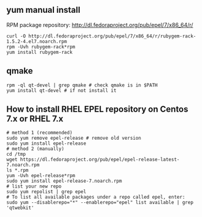 yum manual install
---
RPM package repository: http://dl.fedoraproject.org/pub/epel/7/x86_64/r/
```shell
curl -O http://dl.fedoraproject.org/pub/epel/7/x86_64/r/rubygem-rack-1.5.2-4.el7.noarch.rpm
rpm -Uvh rubygem-rack*rpm
yum install rubygem-rack
```
qmake
---
```
rpm -ql qt-devel | grep qmake # check qmake is in $PATH
yum install qt-devel # if not install it
```
How to install RHEL EPEL repository on Centos 7.x or RHEL 7.x
---
```
# method 1 (recommended)
sudo yum remove epel-release # remove old version
sudo yum install epel-release
# method 2 (manually)
cd /tmp
wget https://dl.fedoraproject.org/pub/epel/epel-release-latest-7.noarch.rpm
ls *.rpm
yum -Uvh epel-release*rpm
sudo yum install epel-release-7.noarch.rpm
# list your new repo
sudo yum repolist | grep epel
# To list all available packages under a repo called epel, enter:
sudo yum --disablerepo="*" --enablerepo="epel" list available | grep 'qtwebkit'
```
